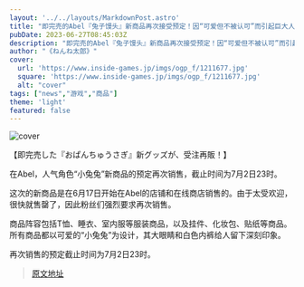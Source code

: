 ```yaml
---
layout: '../../layouts/MarkdownPost.astro'
title: "即完売的Abel『兔子馒头』新商品再次接受预定！因“可爱但不被认可”而引起巨大人气"
pubDate: 2023-06-27T08:45:03Z
description: "即完売的Abel『兔子馒头』新商品再次接受预定！因“可爱但不被认可”而引起巨大人气"
author: "《ねんね太郎》"
cover:
  url: 'https://www.inside-games.jp/imgs/ogp_f/1211677.jpg'
  square: 'https://www.inside-games.jp/imgs/ogp_f/1211677.jpg'
  alt: "cover"
tags: ["news","游戏","商品"]
theme: 'light'
featured: false
---
```

![cover](https://www.inside-games.jp/imgs/ogp_f/1211677.jpg)

【即完売した『おぱんちゅうさぎ』新グッズが、受注再販！】

在Abel，人气角色“小兔兔”新商品的预定再次销售，截止时间为7月2日23时。

这次的新商品是在6月17日开始在Abel的店铺和在线商店销售的。由于太受欢迎，很快就售罄了，因此粉丝们强烈要求再次销售。

商品阵容包括T恤、睡衣、室内服等服装商品，以及挂件、化妆包、贴纸等商品。所有商品都以可爱的“小兔兔”为设计，其大眼睛和白色内裤给人留下深刻印象。

再次销售的预定截止时间为7月2日23时。

>[原文地址](https://www.inside-games.jp/article/2023/06/27/146845.html)  